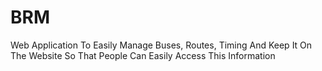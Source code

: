 # BRM
Web Application To Easily Manage Buses, Routes, Timing And Keep It On The Website So That People Can Easily Access This Information
